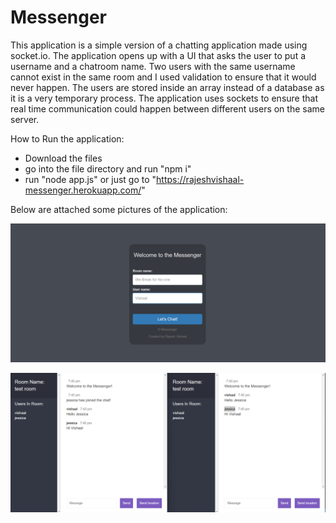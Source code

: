 # Messenger

This application is a simple version of a chatting application made using socket.io. The application opens up with a UI that asks the user to put a username and a chatroom name. Two users with the same username cannot exist in the same room and I used validation to ensure that it would never happen. The users are stored inside an array instead of a database as it is a very temporary process. The application uses sockets to ensure that real time communication could happen between different users on the same server. 

How to Run the application:
- Download the files
- go into the file directory and run "npm i"
- run "node app.js"
or just go to "https://rajeshvishaal-messenger.herokuapp.com/"

Below are attached some pictures of the application:

![image](Screenshot.png)

![image](Screenshot1.png)

